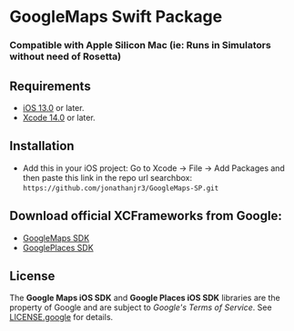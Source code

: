 # GoogleMaps Swift Package
### Compatible with Apple Silicon Mac (ie: Runs in Simulators without need of Rosetta)

## Requirements
* [iOS 13.0](https://wikipedia.org/wiki/IOS_13) or later.
* [Xcode 14.0](https://developer.apple.com/xcode) or later.

## Installation
- Add this in your iOS project:
    Go to Xcode -> File -> Add Packages and then paste this link in the repo url searchbox:
    `https://github.com/jonathanjr3/GoogleMaps-SP.git`

## Download official XCFrameworks from Google:
  - [GoogleMaps SDK](https://developers.google.com/maps/documentation/ios-sdk/config#install-the-xcframework)
  - [GooglePlaces SDK](https://developers.google.com/maps/documentation/places/ios-sdk/config#install-the-xcframework)

## License
The **Google Maps iOS SDK** and **Google Places iOS SDK** libraries are the property of Google and are subject to *Google's Terms of Service*. See [LICENSE.google](https://github.com/jonathanjr3/GoogleMaps-SP/blob/main/LICENSE.google) for details.
